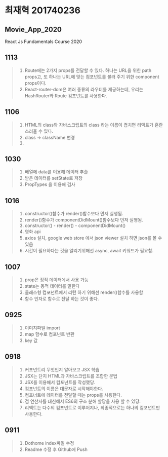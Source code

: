 # 최재혁 201740236
## Movie_App_2020

React Js Fundamentals Course 2020

## 1113
>1. Route에는 2가지 props를 전달할 수 있다. 하나는 URL을 위한 path props고, 또 하나는 URL에 맞는 컴포넌트를 불러 주기 위한 component props이다.
>2. React-router-dom은 여러 종류의 라우터를 제공하는데, 우리는 HashRouter와 Route 컴포넌트를 사용한다.
## 1106
>1. HTML의 class와 자바스크립트의 class 라는 이름이 겹치면 리액트가 혼란스러울 수 있다.
>2. class -> className 변경
>3.


## 1030
>1. 배열에 data를 이용해 데이터 추출
>2. 받은 데이터를 setState로 저장
>3. PropTypes 을 이용해 검사

## 1016
>1. constructor()함수가 render()함수보다 먼저 실행됨.
>2. render()함수가 componentDidMount()함수보다 먼저 실행됨.
>3. constructor() - render() - componentDidMount()
>4. 영화 api
>5. axios 설치, google web store 에서 json viewer 설치 하면    json를 볼 수 있음
>6. 시간이 필요하다는 것을 알리기위해선 async, await 키워드가 필요함.


## 1007
>1. prop은 정적 데이터에서 사용 가능
>2. state는 동적 데이터를 말한다
>3. 클래스형 컴포넌트에서 리턴 하기 위해선 render()함수를 사용함
>4. 함수 인자로 함수르 전달 하는 것이 좋다.


## 0925
>1. 이미지파일 import
>2. map 함수로 컴포넌트 반환
>3. key 값


## 0918
>1. 커포넌트리 무엇인지 알아보고 JSX 학습
>2. JSX는 단지 HTML과 자바스크립트를 조합한 문법
>3. JSX를 이용해서 컴포넌트를 작성했당.
>4. 컴포넌트의 이름은 대문자로 시작해야한다.
>5. 컴포너트에 데이터를 전달할 때는 props를 사용한다.
>6. 점 연산사를 대신해서 ES6의 구조 분해 할당을 사용 할 수 있당.
>7. 리액트는 다수의 컴포넌트로 이루어지나, 최종적으로는 하나의 컴포넌트만 사용한다.

## 0911
>1. Dothome index파일 수정
>2. Readme 수정 후 Github에 Push
